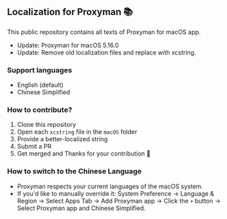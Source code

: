 ## Localization for Proxyman 📚
This public repository contains all texts of Proxyman for macOS app.

- Update: Proxyman for macOS 5.16.0
- Update: Remove old localization files and replace with xcstring.

### Support languages
- English (default)
- Chinese Simplified

### How to contribute?
1. Clone this repository
2. Open each `xcstring` file in the `macOS` folder
3. Provide a better-localized string
4. Submit a PR
5. Get merged and Thanks for your contribution 🙌

### How to switch to the Chinese Language
- Proxyman respects your current languages of the macOS system.
- If you'd like to manually override it: System Preference -> Language & Region -> Select Apps Tab -> Add Proxyman app -> Click the `+` button -> Select Proxyman app and Chinese Simplified.
